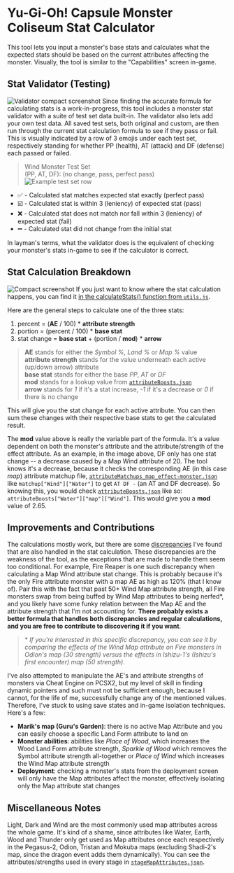 # Yu-Gi-Oh! Capsule Monster Coliseum Stat Calculator

This tool lets you input a monster's base stats and calculates what the expected stats should be based on the current attributes affecting the monster.  Visually, the tool is similar to the "Capabilities" screen in-game.

## Stat Validator (Testing)

![Validator compact screenshot](https://i.imgur.com/KjfkkfK.png)
Since finding the accurate formula for calculating stats is a work-in-progress, this tool includes a monster stat validator with a suite of test set data built-in. The validator also lets add your own test data.  All saved test sets, both original and custom, are then run through the current stat calculation formula to see if they pass or fail.  This is visually indicated by a row of 3 emojis under each test set, respectively standing for whether PP (health), AT (attack) and DF (defense) each passed or failed.

> Wind Monster Test Set\
> (PP, AT, DF): (no change, pass, perfect pass)\
![Example test set row](https://i.imgur.com/PA8oLbg.png)
- ✅ - Calculated stat matches expected stat exactly (perfect pass)
- ☑️ - Calculated stat is within 3 (leniency) of expected stat (pass)
- ❌ - Calculated stat does not match nor fall within 3 (leniency) of expected stat (fail)
- ➖ - Calculated stat did not change from the initial stat

In layman's terms, what the validator does is the equivalent of checking your monster's stats in-game to see if the calculator is correct.

## Stat Calculation Breakdown

![Compact screenshot](https://i.imgur.com/EGcYnlK.png)
If you just want to know where the stat calculation happens, you can find it [in the calculateStats() function from `utils.js`](https://github.com/cecilbowen/ycmc-stat-calculator/blob/58e0aab88498a13eb687f2476d13192f7cc6de9c/src/utils.js#L32).

Here are the general steps to calculate one of the three stats:
1. percent = (**AE** / 100) * **attribute strength**
2. portion = (percent / 100) * **base stat**
3. stat change = **base stat** + (portion / **mod**) * **arrow**

> **AE** stands for either the *Symbol %*, *Land %* or *Map %* value\
> **attribute strength** stands for the value underneath each active (up/down arrow) attribute\
> **base stat** stands for either the base *PP*, *AT* or *DF*\
> **mod** stands for a lookup value from [`attributeBoosts.json`](https://github.com/cecilbowen/ycmc-stat-calculator/blob/58e0aab88498a13eb687f2476d13192f7cc6de9c/src/data/attributeBoosts.json)\
> **arrow** stands for *1* if it's a stat increase, *-1* if it's a decrease or *0* if there is no change

This will give you the stat change for each active attribute.  You can then sum these changes with their respective base stats to get the calculated result.

The **mod** value above is really the variable part of the formula.  It's a value dependent on both the monster's attribute and the attribute/strength of the effect attribute.  As an example, in the image above, DF only has one stat change -- a decrease caused by a Map Wind attribute of 20.  The tool knows it's a decrease, because it checks the corresponding AE (in this case *map*) attribute matchup file, [`attributeMatchups_map_effect-monster.json`](https://github.com/cecilbowen/ycmc-stat-calculator/blob/58e0aab88498a13eb687f2476d13192f7cc6de9c/src/data/attributeMatchups_map_effect-monster.json) like `matchup["Wind"]["Water"]` to get `AT DF -` (an AT and DF decrease).  So knowing this, you would check [`attributeBoosts.json`](https://github.com/cecilbowen/ycmc-stat-calculator/blob/58e0aab88498a13eb687f2476d13192f7cc6de9c/src/data/attributeBoosts.json) like so: `attributeBoosts["Water"]["map"]["Wind"]`.  This would give you a **mod** value of 2.65.

## Improvements and Contributions

The calculations mostly work, but there are some [discrepancies](https://github.com/cecilbowen/ycmc-stat-calculator/blob/58e0aab88498a13eb687f2476d13192f7cc6de9c/discrepancies.txt) I've found that are also handled in the stat calculation.  These discrepancies are the weakness of the tool, as the exceptions that are made to handle them seem too conditional.  For example, Fire Reaper is one such discrepancy when calculating a Map Wind attribute stat change.  This is probably because it's the only Fire attribute monster with a map AE as high as 120% (that I know of).  Pair this with the fact that past 50+ Wind Map attribute strength, all Fire monsters swap from being buffed by Wind Map attributes to being nerfed\*, and you likely have some funky relation between the Map AE and the attribute strength that I'm not accounting for.  **There probably exists a better formula that handles both discrepancies and regular calculations, and you are free to contribute to discovering it if you want**.

>\* *If you're interested in this specific discrepancy, you can see it by comparing the effects of the Wind Map attribute on Fire monsters in Odion's map (30 strength) versus the effects in Ishizu-1's (Ishizu's first encounter) map (50 strength).*

I've also attempted to manipulate the AE's and attribute strengths of monsters via Cheat Engine on PCSX2, but my level of skill in finding dynamic pointers and such must not be sufficient enough, because I cannot, for the life of me, successfully change any of the mentioned values.  Therefore, I've stuck to using save states and in-game isolation techniques.  Here's a few:
- **Marik's map (Guru's Garden)**: there is no active Map Attribute and you can easily choose a specific Land Form attribute to land on
- **Monster abilities**: abilities like *Place of Wood*, which increases the Wood Land Form attribute strength, *Sparkle of Wood* which removes the Symbol attribute strength all-together or *Place of Wind* which increases the Wind Map attribute strength
- **Deployment**: checking a monster's stats from the deployment screen will only have the Map attributes affect the monster, effectively isolating only the Map attribute stat changes

## Miscellaneous Notes

Light, Dark and Wind are the most commonly used map attributes across the whole game.  It's kind of a shame, since attributes like Water, Earth, Wood and Thunder only get used as Map attributes once each respectively in the Pegasus-2, Odion, Tristan and Mokuba maps (excluding Shadi-2's map, since the dragon event adds them dynamically).  You can see the attributes/strengths used in every stage in [`stageMapAttributes.json`](https://github.com/cecilbowen/ycmc-stat-calculator/blob/58e0aab88498a13eb687f2476d13192f7cc6de9c/src/data/stageMapAttributes.json).
